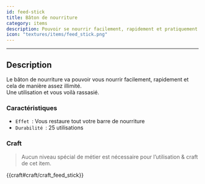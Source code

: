 ```yaml
---
id: feed-stick
title: Bâton de nourriture
category: items
description: Pouvoir se nourrir facilement, rapidement et pratiquement illimité
icon: "textures/items/feed_stick.png"
---
```

___
## Description

Le bâton de nourriture va pouvoir vous nourrir facilement, rapidement et cela de manière assez illimité.  
Une utilisation et vous voilà rassasié.

### Caractéristiques

* ``Effet ``: Vous restaure tout votre barre de nourriture
* ``Durabilité ``: 25 utilisations
    
### Craft 

> Aucun niveau spécial de métier est nécessaire pour l’utilisation & craft de cet item.  

{{craft#craft/craft_feed_stick}}
